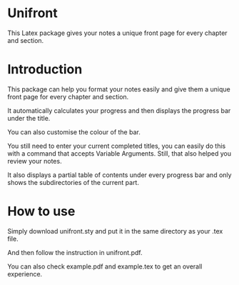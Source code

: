 # Unifront
This Latex package gives your notes a unique front page for every chapter and section.

# Introduction
This package can help you format your notes easily and give them a unique front page for every chapter and section.

It automatically calculates your progress and then displays the progress bar under the title.

You can also customise the colour of the bar.

You still need to enter your current completed titles, you can easily do this with a command that accepts Variable Arguments. Still, that also helped you review your notes.

It also displays a partial table of contents under every progress bar and only shows the subdirectories of the current part. 

# How to use
Simply download unifront.sty and put it in the same directory as your .tex file.

And then follow the instruction in unifront.pdf.

You can also check example.pdf and example.tex to get an overall experience.

